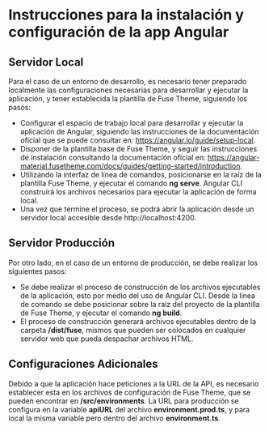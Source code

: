 # Instrucciones para la instalación y configuración de la app Angular

## Servidor Local

Para el caso de un entorno de desarrollo, es necesario tener preparado localmente las configuraciones necesarias para desarrollar y ejecutar la aplicación, y tener establecida la plantilla de Fuse Theme, siguiendo los pasos:

* Configurar el espacio de trabajo local para desarrollar y ejecutar la aplicación de Angular, siguiendo las instrucciones de la documentación oficial que se puede consultar en: https://angular.io/guide/setup-local.
* Disponer de la plantilla base de Fuse Theme, y seguir las instrucciones de instalación consultando la documentación oficial en: https://angular-material.fusetheme.com/docs/guides/getting-started/introduction.
* Utilizando la interfaz de línea de comandos, posicionarse en la raíz de la plantilla Fuse Theme, y ejecutar el comando **ng serve**. Angular CLI construirá los archivos necesarios para ejecutar la aplicación de forma local.
* Una vez que termine el proceso, se podrá abrir la aplicación desde un servidor local accesible desde http://localhost:4200.

## Servidor Producción

Por otro lado, en el caso de un entorno de producción, se debe realizar los siguientes pasos:

* Se debe realizar el proceso de construcción de los archivos ejecutables de la aplicación, esto por medio del uso de Angular CLI. Desde la línea de comando se debe posicionar sobre la raíz del proyecto de la plantilla de Fuse Theme, y ejecutar el comando **ng build**.
* El proceso de construcción generará archivos ejecutables dentro de la carpeta **/dist/fuse**, mismos que pueden ser colocados en cualquier servidor web que pueda despachar archivos HTML.

## Configuraciones Adicionales

Debido a que la aplicación hace peticiones a la URL de la API, es necesario establecer esta en los archivos de configuración de Fuse Theme, que se pueden encontrar en **/src/environments**. La URL para producción se configura en la variable **apiURL** del archivo **environment.prod.ts**, y para local la misma variable pero dentro del archivo **environment.ts**.